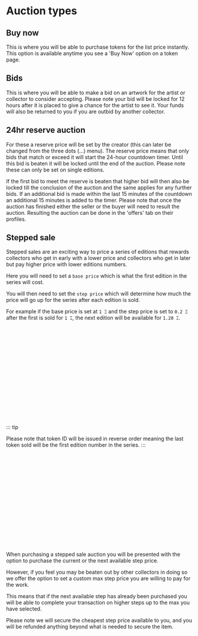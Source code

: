 # Auction types

## Buy now

This is where you will be able to purchase tokens for the list price instantly. This option is available anytime you
see a 'Buy Now' option on a token page.

## Bids

This is where you will be able to make a bid on an artwork for the artist or collector to consider accepting. Please
note your bid will be locked for 12 hours after it is placed to give a chance for the artist to see it. Your funds will
also be returned to you if you are outbid by another collector.

## 24hr reserve auction

For these a reserve price will be set by the creator (this can later be changed from the three dots (...) menu). The
reserve price means that only bids that match or exceed it will start the 24-hour countdown timer. Until this bid is
beaten it will be locked until the end of the auction. Please note these can only be set on single editions.

If the first bid to meet the reserve is beaten that higher bid will then also be locked till the conclusion of the
auction and the same applies for any further bids. If an additional bid is made within the last 15 minutes of the
countdown an additional 15 minutes is added to the timer. Please note that once the auction has finished either the
seller or the buyer will need to result the auction. Resulting the auction can be done in the 'offers' tab on their
profiles.

## Stepped sale

Stepped sales are an exciting way to price a series of editions that rewards collectors who get in early with a lower
price and collectors who get in later but pay higher price with lower editions numbers.

Here you will need to set a `base price` which is what the first edition in the series will cost.

You will then need to set the `step price` which will determine how much the price will go up for the series after each
edition is sold.

For example if the base price is set at `1 Ξ` and the step price is set to `0.2 Ξ` after the first is sold for `1 Ξ`,
the next edition will be available for `1.20 Ξ`.

<img :src="$withBase('/step-sales/Step_Sale_graphicv2.jpg')" height="250">

::: tip

Please note that token ID will be issued in reverse order meaning the last token sold will be the first edition number
in the series.
:::

<img :src="$withBase('/step-sales/BuyNext.jpg')" height="250">

When purchasing a stepped sale auction you will be presented with the option to purchase the current or the next
available step price.

However, if you feel you may be beaten out by other collectors in doing so we offer the option to set a custom max step
price you are willing to pay for the work.

This means that if the next available step has already been purchased you will be able to complete your transaction on
higher steps up to the max you have selected.

Please note we will secure the cheapest step price available to you, and you will be refunded anything beyond what is
needed to secure the item.

<img :src="$withBase('/step-sales/modal.png')" height="500">
